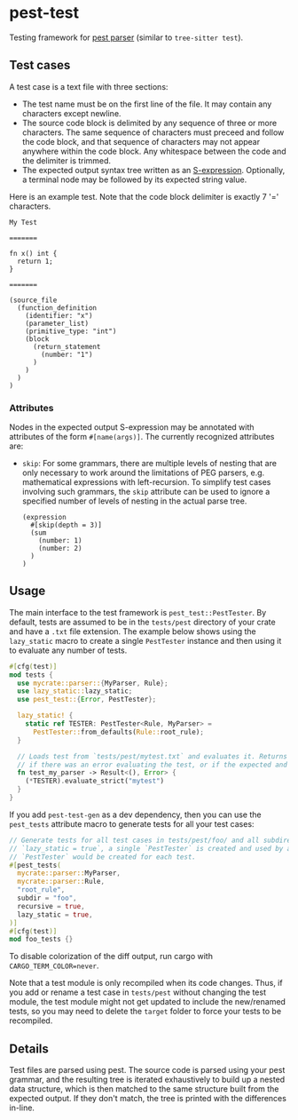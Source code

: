 # pest-test

Testing framework for [pest parser](https://pest.rs) (similar to `tree-sitter test`).

## Test cases

A test case is a text file with three sections:

* The test name must be on the first line of the file. It may contain any characters except newline.
* The source code block is delimited by any sequence of three or more characters. The same sequence of characters must preceed and follow the code block, and that sequence of characters may not appear anywhere within the code block. Any whitespace between the code and the delimiter is trimmed.
* The expected output syntax tree written as an [S-expression](https://en.wikipedia.org/wiki/S-expression). Optionally, a terminal node may be followed by its expected string value.

Here is an example test. Note that the code block delimiter is exactly 7 '=' characters.

```
My Test

=======

fn x() int {
  return 1;
}

=======

(source_file
  (function_definition
    (identifier: "x")
    (parameter_list)
    (primitive_type: "int")
    (block
      (return_statement 
        (number: "1")
      )
    )
  )
)

```

### Attributes

Nodes in the expected output S-expression may be annotated with attributes of the form `#[name(args)]`. The currently recognized attributes are:

* `skip`: For some grammars, there are multiple levels of nesting that are only necessary to work around the limitations of PEG parsers, e.g. mathematical expressions with left-recursion. To simplify test cases involving such grammars, the `skip` attribute can be used to ignore a specified number of levels of nesting in the actual parse tree.
  ```
  (expression
    #[skip(depth = 3)]
    (sum
      (number: 1)
      (number: 2)
    )
  )
  ```

## Usage

The main interface to the test framework is `pest_test::PestTester`. By default, tests are assumed to be in the `tests/pest` directory of your crate and have a `.txt` file extension. The example below shows using the `lazy_static` macro to create a single `PestTester` instance and then using it to evaluate any number of tests.

```rust
#[cfg(test)]
mod tests {
  use mycrate::parser::{MyParser, Rule};
  use lazy_static::lazy_static;
  use pest_test::{Error, PestTester};

  lazy_static! {
    static ref TESTER: PestTester<Rule, MyParser> = 
      PestTester::from_defaults(Rule::root_rule);
  }

  // Loads test from `tests/pest/mytest.txt` and evaluates it. Returns an `Err<pest_test::Error>`
  // if there was an error evaluating the test, or if the expected and actual values do not match.
  fn test_my_parser -> Result<(), Error> {
    (*TESTER).evaluate_strict("mytest")
  }
}
```

If you add `pest-test-gen` as a dev dependency, then you can use the `pest_tests` attribute macro to generate tests for all your test cases:

```rust
// Generate tests for all test cases in tests/pest/foo/ and all subdirectories. Since
// `lazy_static = true`, a single `PestTester` is created and used by all tests; otherwise a new
// `PestTester` would be created for each test.
#[pest_tests(
  mycrate::parser::MyParser,
  mycrate::parser::Rule,
  "root_rule",
  subdir = "foo",
  recursive = true,
  lazy_static = true,
)]
#[cfg(test)]
mod foo_tests {}
```

To disable colorization of the diff output, run cargo with `CARGO_TERM_COLOR=never`.

Note that a test module is only recompiled when its code changes. Thus, if you add or rename a test case in `tests/pest` without changing the test module, the test module might not get updated to include the new/renamed tests, so you may need to delete the `target` folder to force your tests to be recompiled.

## Details

Test files are parsed using pest. The source code is parsed using your pest grammar, and the resulting tree is iterated exhaustively to build up a nested data structure, which is then matched to the same structure built from the expected output. If they don't match, the tree is printed with the differences in-line.